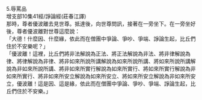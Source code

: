5.辱罵品  
增支部10集41經/諍論經(莊春江譯)  
那時，尊者優波離去見世尊。抵達後，向世尊問訊，接著在一旁坐下。在一旁坐好後，尊者優波離對世尊這麼說：  
「大德！什麼因、什麼緣，依此而在僧團中爭論、爭吵、爭端、諍論生起，比丘們住於不安樂呢？」  
「優波離！這裡，比丘們將非法解說為正法、將正法解說為非法、將非律解說為律、將律解說為非律、將非如來所說所講解說為如來所說所講、將如來所說所講解說為非如來所說所講、將非如來所實行解說為如來所實行、將如來所實行解說為非如來所實行、將非如來所安立解說為如來所安立、將如來所安立解說為非如來所安立，優波離！這是因、這是緣，依此而在僧團中爭論、爭吵、爭端、諍論生起，比丘們住於不安樂。」  
  
  
